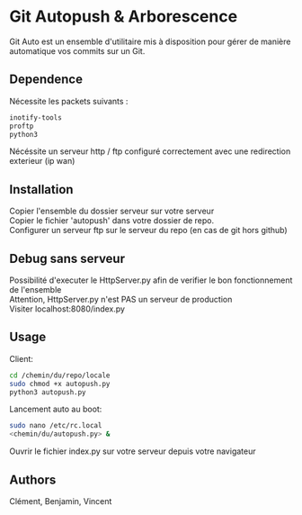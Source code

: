 # Git Autopush & Arborescence

Git Auto est un ensemble d'utilitaire mis à disposition pour gérer de manière automatique vos commits sur un Git.

## Dependence

Nécessite les packets suivants :

```bash
inotify-tools
proftp
python3
```

Nécéssite un serveur http / ftp configuré correctement avec une redirection exterieur (ip wan)

## Installation

Copier l'ensemble du dossier serveur sur votre serveur \
Copier le fichier 'autopush' dans votre dossier de repo. \
Configurer un serveur ftp sur le serveur du repo (en cas de git hors github) 

## Debug sans serveur
Possibilité d'executer le HttpServer.py afin de verifier le bon fonctionnement de l'ensemble \
Attention, HttpServer.py n'est PAS un serveur de production \
Visiter localhost:8080/index.py


## Usage

Client:
```bash 
cd /chemin/du/repo/locale
sudo chmod +x autopush.py
python3 autopush.py
```

Lancement auto au boot:
```bash
sudo nano /etc/rc.local
<chemin/du/autopush.py> &
```

Ouvrir le fichier index.py sur votre serveur depuis votre navigateur


## Authors
Clément, Benjamin, Vincent
